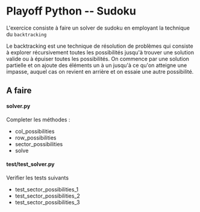 # Playoff Python -- Sudoku

L'exercice consiste à faire un solver de sudoku en employant la technique du `backtracking`

Le backtracking est une technique de résolution de problèmes qui consiste à explorer récursivement toutes les possibilités jusqu'à trouver une solution valide ou à épuiser toutes les possibilités. On commence par une solution partielle et on ajoute des éléments un à un jusqu'à ce qu'on atteigne une impasse, auquel cas on revient en arrière et on essaie une autre possibilité.

## A faire
#### solver.py
Completer les méthodes :
- col_possibilities
- row_possibilities
- sector_possibilities
- solve

#### test/test_solver.py
Verifier les tests suivants
- test_sector_possibilities_1
- test_sector_possibilities_2
- test_sector_possibilities_3